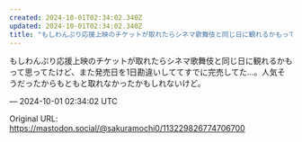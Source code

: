 ```yaml
---
created: 2024-10-01T02:34:02.340Z
updated: 2024-10-01T02:34:02.340Z
title: "もしわんぷり応援上映のチケットが取れたらシネマ歌舞伎と同じ日に観れるかもって思っ[...]"
---
```


<p>もしわんぷり応援上映のチケットが取れたらシネマ歌舞伎と同じ日に観れるかもって思ってたけど、また発売日を1日勘違いしててすでに完売してた…。人気そうだったからもともと取れなかったかもしれないけど。</p>

&mdash; 2024-10-01 02:34:02 UTC

Original URL: https://mastodon.social/@sakuramochi0/113229826774706700
